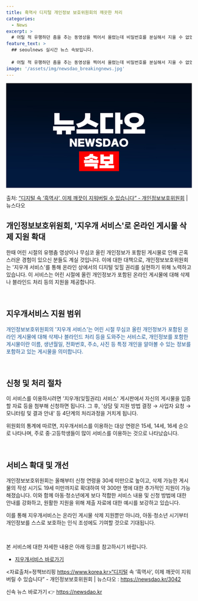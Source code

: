 ```yaml
---
title: 흑역사 디지털 개인정보 보호위원회의 깨끗한 처리
categories:
  - News
excerpt: >
  # 어릴 적 유행하던 춤을 추는 동영상을 찍어서 올렸는데 비밀번호를 분실해서 지울 수 없었어요. 계정을 만들…
feature_text: >
  ## seoulnews 실시간 뉴스 속보입니다.

  # 어릴 적 유행하던 춤을 추는 동영상을 찍어서 올렸는데 비밀번호를 분실해서 지울 수 없었어요. 계정을 만들…
image: '/assets/img/newsdao_breakingnews.jpg'
---
```


![뉴스다오 속보](/assets/img/newsdao_breakingnews.jpg)

<p>출처: <a href="https://newsdao.kr/3042" rel="dofollow">“디지털 속 ‘흑역사’, 이제 깨끗이 지워버릴 수 있습니다”  - 개인정보보호위원회</a> | 뉴스다오</p>

<h2>개인정보보호위원회, '지우개 서비스'로 온라인 게시물 삭제 지원 확대</h2>

한때 어린 시절의 유행춤 영상이나 무심코 올린 개인정보가 포함된 게시물로 인해 곤혹스러운 경험이 있으신 분들도 계실 것입니다. 이에 대한 대책으로, 개인정보보호위원회는 '지우개 서비스'를 통해 온라인 상에서의 디지털 잊힐 권리를 실현하기 위해 노력하고 있습니다. 이 서비스는 어린 시절에 올린 개인정보가 포함된 온라인 게시물에 대해 삭제나 블라인드 처리 등의 지원을 제공합니다.

<p data-ke-size="size16">&nbsp;</p>

<h2>지우개서비스 지원 범위</h2>
<span style="color: #1a5490;">개인정보보호위원회의 '지우개 서비스'는 어린 시절 무심코 올린 개인정보가 포함된 온라인 게시물에 대해 삭제나 블라인드 처리 등을 도와주는 서비스로, 개인정보를 포함한 게시물이란 이름, 생년월일, 전화번호, 주소, 사진 등 특정 개인을 알아볼 수 있는 정보를 포함하고 있는 게시물을 의미합니다.</span>

<p data-ke-size="size16">&nbsp;</p>

<h2>신청 및 처리 절차</h2>
이 서비스를 이용하시려면 '지우개(잊힐권리) 서비스' 게시판에서 자신의 게시물을 입증할 자료 등을 첨부해 신청하면 됩니다. 그 후, '상담 및 지원 방법 결정 → 사업자 요청 → 모니터링 및 결과 안내' 등 4단계의 처리과정을 거치게 됩니다.

위원회의 통계에 따르면, 지우개서비스를 이용하는 대상 연령은 15세, 14세, 16세 순으로 나타나며, 주로 중·고등학생들이 많이 서비스를 이용하는 것으로 나타났습니다.

<p data-ke-size="size16">&nbsp;</p>

<h2>서비스 확대 및 개선</h2>
개인정보보호위원회는 올해부터 신청 연령을 30세 미만으로 높이고, 삭제 가능한 게시물의 작성 시기도 19세 미만까지로 확대하여 약 300만 명에 대한 추가적인 지원이 가능해졌습니다. 이와 함께 아동·청소년에게 보다 적합한 서비스 내용 및 신청 방법에 대한 안내를 강화하고, 원활한 지원을 위해 제출 자료에 대한 예시를 보강하고 있습니다.

이를 통해 지우개서비스는 온라인 게시물 삭제 지원뿐만 아니라, 아동·청소년 시기부터 개인정보를 스스로 보호하는 인식 조성에도 기여할 것으로 기대됩니다.

<p data-ke-size="size16">&nbsp;</p>

본 서비스에 대한 자세한 내용은 아래 링크를 참고하시기 바랍니다.
- [지우개서비스 바로가기](https://www.privacy.go.kr/delete.do)

<자료출처=정책브리핑 https://www.korea.kr>“디지털 속 ‘흑역사’, 이제 깨끗이 지워버릴 수 있습니다”  - 개인정보보호위원회 | 뉴스다오  : https://newsdao.kr/3042 

신속 뉴스 바로가기 👉 <a href="https://newsdao.kr" rel="dofollow">https://newsdao.kr</a>


